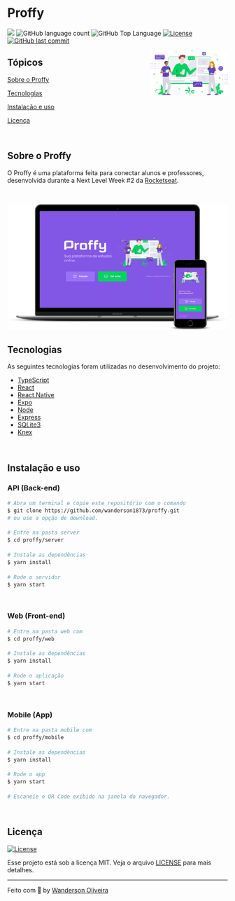 # Proffy

<p>
  <img src="https://img.shields.io/badge/made%20by-Wanderson%20Oliveira-04D361?style=flat-square">
  <img alt="GitHub language count" src="https://img.shields.io/github/languages/count/wanderson1873/proffy?color=04D361&style=flat-square">
  <img alt="GitHub Top Language" src="https://img.shields.io/github/languages/top/wanderson1873/proffy?color=04D361&style=flat-square">
  <a href="https://opensource.org/licenses/MIT">
    <img alt="License" src="https://img.shields.io/badge/license-MIT-04D361?style=flat-square">
  </a>
  <a href="https://github.com/martins-rafael/proffy/commits/master">
    <img alt="GitHub last commit" src="https://img.shields.io/github/last-commit/wanderson1873/proffy?color=04D361&style=flat-square">
  </a>
</p>

<img align="right" src="web/src/assets/images/landing.svg?raw=true" width="35%" alt="Proffy">

## Tópicos 

[Sobre o Proffy](#sobre-o-proffy)

[Tecnologias](#tecnologias)

[Instalação e uso](#instalação-e-uso)

[Licença](#licença)

<br>

## Sobre o Proffy

O Proffy é uma plataforma feita para conectar alunos e professores, desenvolvida durante a Next Level Week #2 da [Rocketseat](https://rocketseat.com.br/).

<br>

<p align="center">
  <img src=".github/mockup.png" alt="Página inicial">
</p>

## Tecnologias

As seguintes tecnologias foram utilizadas no desenvolvimento do projeto:

- [TypeScript](https://www.typescriptlang.org/)
- [React](https://reactjs.org/)
- [React Native](https://reactnative.dev/)
- [Expo](https://expo.io/)
- [Node](https://nodejs.org/en/)
- [Express](https://expressjs.com/)
- [SQLite3](https://www.sqlite.org/index.html)
- [Knex](http://knexjs.org/)

<br>

## Instalação e uso

### API (Back-end)

```bash
# Abra um terminal e copie este repositório com o comando
$ git clone https://github.com/wanderson1873/proffy.git
# ou use a opção de download.

# Entre na pasta server 
$ cd proffy/server

# Instale as dependências
$ yarn install

# Rode o servidor
$ yarn start
```

<br>

### Web (Front-end)

```bash
# Entre na pasta web com 
$ cd proffy/web

# Instale as dependências
$ yarn install

# Rode o aplicação
$ yarn start
```

<br>

### Mobile (App)

```bash
# Entre na pasta mobile com 
$ cd proffy/mobile

# Instale as dependências
$ yarn install

# Rode o app
$ yarn start

# Escaneie o QR Code exibido na janela do navegador.
```

<br>

## Licença
<a href="https://opensource.org/licenses/MIT">
    <img alt="License" src="https://img.shields.io/badge/license-MIT-04D361?style=flat-square">
</a>

<br>

Esse projeto está sob a licença MIT. Veja o arquivo [LICENSE](/LICENSE) para mais detalhes.

---

Feito com :purple_heart: by [Wanderson Oliveira](https://github.com/wanderson1873)
